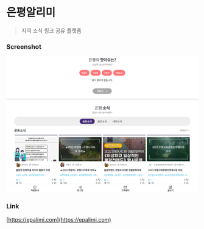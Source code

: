 # 은평알리미

> 지역 소식 링크 공유 플랫폼

### Screenshot

![Epalimi](/images/epalimi.png)

### Link

[https://epalimi.com](https://epalimi.com)

